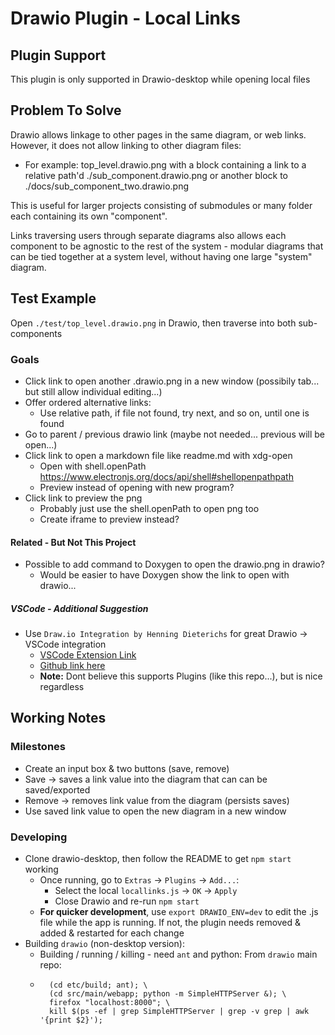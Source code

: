 # Drawio Plugin - Local Links
## Plugin Support
This plugin is only supported in Drawio-desktop while opening local files

## Problem To Solve
Drawio allows linkage to other pages in the same diagram, or web links.
However, it does not allow linking to other diagram files:
* For example: top_level.drawio.png with a block containing a link to a relative
  path'd ./sub_component.drawio.png or another block to ./docs/sub_component_two.drawio.png

This is useful for larger projects consisting of submodules or many folder each
containing its own "component". 

Links traversing users through separate diagrams also allows each component 
to be agnostic to the rest of the system - modular diagrams that can be tied 
together at a system level, without having one large "system" diagram.

## Test Example
Open `./test/top_level.drawio.png` in Drawio, then traverse into both sub-components

### Goals
* Click link to open another .drawio.png in a new window (possibily tab... but still allow individual editing...)
* Offer ordered alternative links:
    * Use relative path, if file not found, try next, and so on, until one is found
* Go to parent / previous drawio link (maybe not needed... previous will be open...)
* Click link to open a markdown file like readme.md with xdg-open
    * Open with shell.openPath https://www.electronjs.org/docs/api/shell#shellopenpathpath
    * Preview instead of opening with new program?
* Click link to preview the png
    * Probably just use the shell.openPath to open png too
    * Create iframe to preview instead?

#### Related - But Not This Project
* Possible to add command to Doxygen to open the drawio.png in drawio?
    * Would be easier to have Doxygen show the link to open with drawio...
##### VSCode - Additional Suggestion
* Use `Draw.io Integration by Henning Dieterichs` for great Drawio -> VSCode integration
    * [VSCode Extension Link](https://marketplace.visualstudio.com/items?itemName=hediet.vscode-drawio)
    * [Github link here](https://github.com/hediet/vscode-drawio)
    * **Note:** Dont believe this supports Plugins (like this repo...), but is nice 
    regardless

## Working Notes
### Milestones
* Create an input box & two buttons (save, remove)
* Save -> saves a link value into the diagram that can can be saved/exported
* Remove -> removes link value from the diagram (persists saves)
* Use saved link value to open the new diagram in a new window
### Developing
* Clone drawio-desktop, then follow the README to get `npm start` working
    * Once running, go to `Extras` -> `Plugins` -> `Add...`:
        * Select the local `locallinks.js` -> `OK` -> `Apply`
        * Close Drawio and re-run `npm start`
    * **For quicker development**, use `export DRAWIO_ENV=dev` to edit the .js file
      while the app is running. If not, the plugin needs removed & added & restarted
      for each change
* Building `drawio` (non-desktop version):
    * Building / running / killing - need `ant` and python: From `drawio` main repo:
    * ```
        (cd etc/build; ant); \
        (cd src/main/webapp; python -m SimpleHTTPServer &); \
        firefox "localhost:8000"; \
        kill $(ps -ef | grep SimpleHTTPServer | grep -v grep | awk '{print $2}');
    ```

